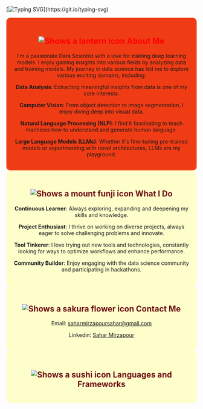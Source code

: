 [![Typing SVG](https://readme-typing-svg.demolab.com?font=Fira+Code&weight=600&size=35&pause=1000&color=8D0A26&background=FFB9BA27&center=true&vCenter=true&random=false&width=1000&height=150&lines=Hi+there!+%F0%9F%91%8B;I'm+Sahar!)](https://git.io/typing-svg)

<div style="background-color: #f03c15; padding: 20px; text-align: center; border-radius: 10px;">
<h2 style="color: red; font-weight: bold;">
  <picture>
    <source media="(prefers-color-scheme: dark)" srcset=https://github.com/SaharM80/SaharM80/assets/130160952/de0c637c-5fa4-4cfb-9df2-55faee17897c>
    <source media="(prefers-color-scheme: light)" srcset=https://github.com/SaharM80/SaharM80/assets/130160952/de0c637c-5fa4-4cfb-9df2-55faee17897c>
    <img alt="Shows a lantern icon" src=https://github.com/SaharM80/SaharM80/assets/130160952/de0c637c-5fa4-4cfb-9df2-55faee17897c>
  </picture>
  About Me
</h2>
  <p>I'm a passionate Data Scientist with a love for training deep learning models. I enjoy gaining insights into various fields by analyzing data and training models. My journey in data science has led me to explore various exciting domains, including:</p>
  <p><strong>Data Analysis</strong>: Extracting meaningful insights from data is one of my core interests.</p>
  <p><strong>Computer Vision</strong>: From object detection to image segmentation, I enjoy diving deep into visual data.</p>
  <p><strong>Natural Language Processing (NLP)</strong>: I find it fascinating to teach machines how to understand and generate human language.</p>
  <p><strong>Large Language Models (LLMs)</strong>: Whether it's fine-tuning pre-trained models or experimenting with novel architectures, LLMs are my playground.</p>
</div>

<div style="background-color: rgba(255, 255, 0, 0.2); padding: 20px; text-align: center; border-radius: 10px;">
<h2 style="color: #6e0f12; font-weight: bold;">
  <picture>
    <source media="(prefers-color-scheme: dark)" srcset=https://github.com/SaharM80/SaharM80/assets/130160952/e4e86ccf-491c-41ec-82be-6558741b6d00>
    <source media="(prefers-color-scheme: light)" srcset=https://github.com/SaharM80/SaharM80/assets/130160952/e4e86ccf-491c-41ec-82be-6558741b6d00>
    <img alt="Shows a mount funji icon" src=https://github.com/SaharM80/SaharM80/assets/130160952/e4e86ccf-491c-41ec-82be-6558741b6d00>
  </picture>
    What I Do
</h2>
<p><strong>Continuous Learner</strong>: Always exploring, expanding and deepening my skills and knowledge.</p>
<p><strong>Project Enthusiast</strong>: I thrive on working on diverse projects, always eager to solve challenging problems and innovate.</p>
<p><strong>Tool Tinkerer</strong>: I love trying out new tools and technologies, constantly looking for ways to optimize workflows and enhance performance.</p>
<p><strong>Community Builder</strong>: Enjoy engaging with the data science community and participating in hackathons.</p>
</div>

<div style="background-color: rgba(255, 255, 0, 0.2); padding: 20px; text-align: center; border-radius: 10px;">
<h2 style="color: #6e0f12; font-weight: bold;">
  <picture>
    <source media="(prefers-color-scheme: dark)" srcset=https://github.com/SaharM80/SaharM80/assets/130160952/85b8c425-7453-42b8-8ce9-b0bc3726634c>
    <source media="(prefers-color-scheme: light)" srcset=https://github.com/SaharM80/SaharM80/assets/130160952/85b8c425-7453-42b8-8ce9-b0bc3726634c>
    <img alt="Shows a sakura flower icon" src=https://github.com/SaharM80/SaharM80/assets/130160952/85b8c425-7453-42b8-8ce9-b0bc3726634c>
  </picture>
    Contact Me
  </h2>
    <p>Email: <a href="mailto:saharmirzapoursahar@gmail.com">saharmirzapoursahar@gmail.com</a></p>
    <p>Linkedin: <a href="linkedin.com/in/sahar-mirzapour-455798234">Sahar Mirzapour</a></p></p>
</div>

<div style="background-color: rgba(255, 255, 0, 0.2); padding: 20px; text-align: center; border-radius: 10px;">
<h2 style="color: #6e0f12; font-weight: bold;">
  <picture>
    <source media="(prefers-color-scheme: dark)" srcset=https://github.com/SaharM80/SaharM80/assets/130160952/1ec671c4-f303-4952-bf9c-d26b56372fb7>
    <source media="(prefers-color-scheme: light)" srcset=https://github.com/SaharM80/SaharM80/assets/130160952/1ec671c4-f303-4952-bf9c-d26b56372fb7>
    <img alt="Shows a sushi icon" src=https://github.com/SaharM80/SaharM80/assets/130160952/1ec671c4-f303-4952-bf9c-d26b56372fb7>
  </picture>
    Languages and Frameworks
</h2>
</div>


